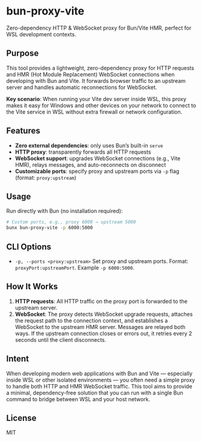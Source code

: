 # bun-proxy-vite

Zero-dependency HTTP & WebSocket proxy for Bun/Vite HMR, perfect for WSL development contexts.

## Purpose

This tool provides a lightweight, zero-dependency proxy for HTTP requests and HMR (Hot Module Replacement) WebSocket connections when developing with Bun and Vite. It forwards browser traffic to an upstream server and handles automatic reconnections for WebSocket.

**Key scenario**: When running your Vite dev server inside WSL, this proxy makes it easy for Windows and other devices on your network to connect to the Vite service in WSL without extra firewall or network configuration.

## Features

- **Zero external dependencies**: only uses Bun’s built-in `serve`
- **HTTP proxy**: transparently forwards all HTTP requests
- **WebSocket support**: upgrades WebSocket connections (e.g., Vite HMR), relays messages, and auto-reconnects on disconnect
- **Customizable ports**: specify proxy and upstream ports via `-p` flag (format: `proxy:upstream`)

## Usage

Run directly with Bun (no installation required):

```bash
# Custom ports, e.g., proxy 6000 → upstream 5000
bunx bun-proxy-vite -p 6000:5000
```

## CLI Options

- `-p, --ports <proxy:upstream>`
  Set proxy and upstream ports. Format: `proxyPort:upstreamPort`. Example `-p 6000:5000`.

## How It Works

1. **HTTP requests**: All HTTP traffic on the proxy port is forwarded to the upstream server.
2. **WebSocket**: The proxy detects WebSocket upgrade requests, attaches the request path to the connection context, and establishes a WebSocket to the upstream HMR server. Messages are relayed both ways. If the upstream connection closes or errors out, it retries every 2 seconds until the client disconnects.

## Intent

When developing modern web applications with Bun and Vite — especially inside WSL or other isolated environments — you often need a simple proxy to handle both HTTP and HMR WebSocket traffic. This tool aims to provide a minimal, dependency-free solution that you can run with a single Bun command to bridge between WSL and your host network.

## License

MIT
